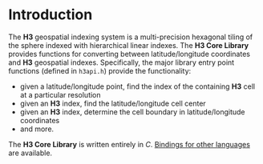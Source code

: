 # Introduction

The **H3** geospatial indexing system is a multi-precision hexagonal tiling of the sphere indexed with hierarchical linear indexes. The **H3 Core Library** provides functions for converting between latitude/longitude coordinates and **H3** geospatial indexes. Specifically, the major library entry point functions (defined in `h3api.h`) provide the functionality:

* given a latitude/longitude point, find the index of the containing **H3** cell at a particular resolution
* given an **H3** index, find the latitude/longitude cell center
* given an **H3** index, determine the cell boundary in latitude/longitude coordinates
* and more.

The **H3 Core Library** is written entirely in *C*. [Bindings for other languages](/docs/community/bindings) are available.
